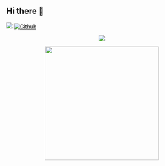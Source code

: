 ## Hi there 👋
![](https://visitor-badge.laobi.icu/badge?page_id=Ravensoft128.Ravensoft128)
[![Github](https://img.shields.io/github/followers/Ravensoft128?label=Follow&style=social)](https://github.com/Ravensoft128)

<p align="center">
  <img src="https://user-images.githubusercontent.com/85295120/144730654-dfebff3d-d234-4f17-ba90-97055b04f569.gif"/>
</p>

<div align="center">
  <img width="300" src="https://user-images.githubusercontent.com/85295120/133867507-11babff1-23fa-4e25-b1cd-a8a84c7a31fc.png">


